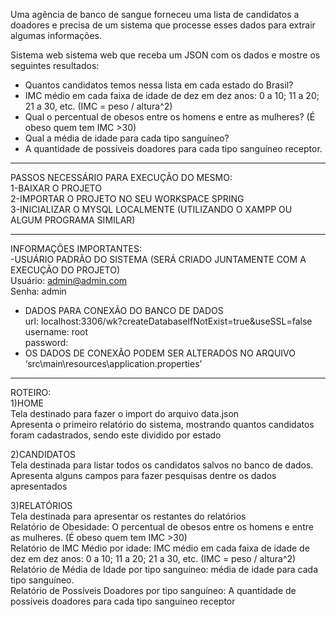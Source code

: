 Uma agência de banco de sangue forneceu uma lista de candidatos a doadores e precisa de um sistema que processe esses dados para extrair algumas informações. 

Sistema web sistema web que receba um JSON com os dados e mostre os seguintes resultados:<br>
- Quantos candidatos temos nessa lista em cada estado do Brasil? <br>
- IMC médio em cada faixa de idade de dez em dez anos: 0 a 10; 11 a 20; 21 a 30, etc. (IMC = peso / altura^2) <br>
- Qual o percentual de obesos entre os homens e entre as mulheres? (É obeso quem tem IMC >30)<br>
- Qual a média de idade para cada tipo sanguíneo?<br>
- A quantidade de possíveis doadores para cada tipo sanguíneo receptor.<br>
---------------------------------------------------------------------------------------------------------------------------

PASSOS NECESSÁRIO PARA EXECUÇÃO DO MESMO:<br>
1-BAIXAR O PROJETO<br>
2-IMPORTAR O PROJETO NO SEU WORKSPACE SPRING<br>
3-INICIALIZAR O MYSQL LOCALMENTE (UTILIZANDO O XAMPP OU ALGUM PROGRAMA SIMILAR)<br>

---------------------------------------------------------------------------------------------------------------------------

INFORMAÇÕES IMPORTANTES:<br>
-USUÁRIO PADRÃO DO SISTEMA (SERÁ CRIADO JUNTAMENTE COM A EXECUÇÃO DO PROJETO)<br>
	Usuário: admin@admin.com<br>
	Senha: admin<br>
- DADOS PARA CONEXÃO DO BANCO DE DADOS <br>
	url: localhost:3306/wk?createDatabaseIfNotExist=true&useSSL=false<br>
	username: root<br>
	password:<br>
- OS DADOS DE CONEXÃO PODEM SER ALTERADOS NO ARQUIVO ‘src\main\resources\application.properties’<br>

---------------------------------------------------------------------------------------------------------------------------

ROTEIRO:<br>
1)HOME <br>
Tela destinado para fazer o import do arquivo data.json <br>
Apresenta o primeiro relatório do sistema, mostrando quantos candidatos foram cadastrados, sendo este dividido por estado<br>

2)CANDIDATOS<br>
Tela destinada para listar todos os candidatos salvos no banco de dados.<br>
Apresenta alguns campos para fazer pesquisas dentre os dados apresentados<br>

3)RELATÓRIOS<br>
Tela destinada para apresentar os restantes do relatórios<br>
Relatório de Obesidade: O percentual de obesos entre os homens e entre as mulheres. (É obeso quem tem IMC >30)<br>
Relatório de IMC Médio por idade: IMC médio em cada faixa de idade de dez em dez anos: 0 a 10; 11 a 20; 21 a 30, etc. (IMC = peso / altura^2)<br>
Relatório de Média de Idade por tipo sanguíneo: média de idade para cada tipo sanguíneo.<br>
Relatório de Possíveis Doadores por tipo sanguíneo: A quantidade de possíveis doadores para cada tipo sanguíneo receptor<br>


